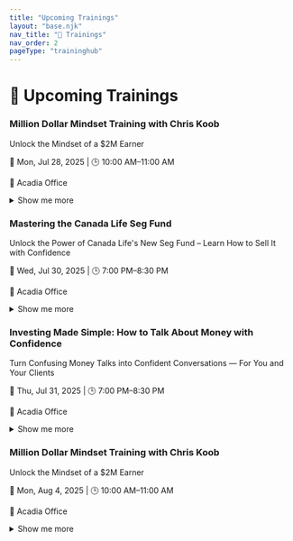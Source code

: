 ```yaml
---
title: "Upcoming Trainings"
layout: "base.njk"
nav_title: "📅 Trainings"
nav_order: 2
pageType: "traininghub"
---
```

# 📅 Upcoming Trainings

<div class="grid sm:grid-cols-1 md:grid-cols-2 lg:grid-cols-2 gap-6">
<div class="searchable border border-gray-200 rounded-lg bg-white shadow-sm p-4 mb-6">
  <h3 class="text-lg font-semibold text-gray-500 mb-1">Million Dollar Mindset Training with Chris Koob</h3>
  <p class="text-sm text-gray-700 italic mb-2">Unlock the Mindset of a $2M Earner</p>
  <p class="text-sm text-gray-600">📅 Mon, Jul 28, 2025 | 🕒 10:00 AM–11:00 AM</p>
  <p class="text-sm text-gray-600">📍 Acadia Office</p>
  <details class="mt-2">
    <summary class="text-blue-600 cursor-pointer">Show me more</summary>
    <div class="mt-2 text-sm space-y-2">
      <p><strong>About this:</strong> Join us for an in-person mindset session with Chris Koob, one of the top leaders in the business. This is your chance to hear firsthand how a $2M earner thinks, builds, and leads.</p>
      <p><strong>Benefits:</strong> Learn the mental strategies and leadership principles that drive massive team growth and success.</p>
      <p><strong>Learn:</strong> Discover the mindset that drives million-dollar results, Learn how to build and lead a winning team culture, Apply proven leadership habits from top earners</p>
      <p><strong>Why It Matters:</strong> If someone else can do it, so can you — but only if you learn to think like they do.</p>
      <p><strong>CTA:</strong> Show up early and come ready to absorb what it really takes to level up.</p>
      <p><strong>Tags:</strong> Mindset, Inspiration, Leadership</p>
      <p><strong>Team SMS:</strong><br><code>Don’t miss today’s mindset session with Chris Koob — a $2M earner with a massive team. Be in the room. 10AM sharp at Acadia Office!</code></p>
      <p><strong>Client SMS:</strong><br><code>Hey! We’re having a top industry leader, Chris Koob, speak in our office today. Come check out how we help people grow — it's worth seeing.</code></p>
      <p><strong>Social:</strong><br><code>Today's the day! $2M earner Chris Koob is speaking live at Acadia Office. If you're serious about growth, get in the room. Mindset training starts at 10AM — come ready to level up. #Leadership #TeamGrowth #MindsetMonday</code></p>
    </div>
  </details>
</div>
<div class="searchable border border-gray-200 rounded-lg bg-white shadow-sm p-4 mb-6">
  <h3 class="text-lg font-semibold text-gray-500 mb-1">Mastering the Canada Life Seg Fund</h3>
  <p class="text-sm text-gray-700 italic mb-2">Unlock the Power of Canada Life's New Seg Fund – Learn How to Sell It with Confidence</p>
  <p class="text-sm text-gray-600">📅 Wed, Jul 30, 2025 | 🕒 7:00 PM–8:30 PM</p>
  <p class="text-sm text-gray-600">📍 Acadia Office</p>
  <details class="mt-2">
    <summary class="text-blue-600 cursor-pointer">Show me more</summary>
    <div class="mt-2 text-sm space-y-2">
      <p><strong>About this:</strong> Join us in person at the Acadia Office for a deep dive into Canada Life’s new Segregated Fund product. Whether you're new or experienced, this training will help you build confidence, sharpen your sales skills, and duplicate success with your team.</p>
      <p><strong>Benefits:</strong> Learn how the new Canada Life Seg fund product works, how to present it to clients effectively, and how to use it as a strategic tool to grow your business.</p>
      <p><strong>Learn:</strong> Understand key features and selling points of the new Canada Life Seg Fund, Master appointment-setting skills with scripts and objection handling, Learn to teach and duplicate the strategy with your team for faster growth</p>
      <p><strong>Why It Matters:</strong> Confidence comes from clarity — and this session delivers both.</p>
      <p><strong>CTA:</strong> Show up early, take notes, and bring a teammate ready to grow.</p>
      <p><strong>Tags:</strong> investment, sales, inperson</p>
      <p><strong>Team SMS:</strong><br><code>Team — big in-person training this Wed 7PM at Acadia. Learn how to sell the new Canada Life Seg Fund + appointment-setting tips. Show up early + ready!</code></p>
      <p><strong>Client SMS:</strong><br><code>Hey! Want to see how we help families invest smarter using Canada Life’s newest strategy? I’ll be at an in-person session this Wed at 7PM. Come check it out at the Acadia office!</code></p>
      <p><strong>Social:</strong><br><code>📣 In-person training this Wed @ Acadia Office! Learn how to sell Canada Life's NEW Seg Fund + sharpen your appointment-setting skills. Confidence = clarity = growth. Show up early & bring your team! 💼🔥</code></p>
    </div>
  </details>
</div>
<div class="searchable border border-gray-200 rounded-lg bg-white shadow-sm p-4 mb-6">
  <h3 class="text-lg font-semibold text-gray-500 mb-1">Investing Made Simple: How to Talk About Money with Confidence</h3>
  <p class="text-sm text-gray-700 italic mb-2">Turn Confusing Money Talks into Confident Conversations — For You and Your Clients</p>
  <p class="text-sm text-gray-600">📅 Thu, Jul 31, 2025 | 🕒 7:00 PM–8:30 PM</p>
  <p class="text-sm text-gray-600">📍 Acadia Office</p>
  <details class="mt-2">
    <summary class="text-blue-600 cursor-pointer">Show me more</summary>
    <div class="mt-2 text-sm space-y-2">
      <p><strong>About this:</strong> Join us for an empowering in-person session at the Acadia Office where we break down the basics of investing in a way anyone can understand. Whether you're just starting out or want to boost your confidence in client conversations, this session is your next step forward.</p>
      <p><strong>Benefits:</strong> You'll learn how to talk about investing without jargon, simplify complex ideas for clients, and confidently attract more business and teammates through clear, empowering conversations.</p>
      <p><strong>Learn:</strong> Learn simple ways to explain investing using everyday language, Understand key topics like compounding, diversification, and emotional investing, Gain tools to build trust with clients and empower your team to do the same</p>
      <p><strong>Why It Matters:</strong> Confidence grows when you understand what you're sharing — and your clients will feel it too.</p>
      <p><strong>CTA:</strong> Arrive early, bring a notebook, and invite someone who needs to hear this message.</p>
      <p><strong>Tags:</strong> investment, confidence, inperson</p>
      <p><strong>Team SMS:</strong><br><code>This Friday 7PM @ Acadia — in-person training on how to make investing simple to explain. Great for building confidence with clients + duplicating with your team. Don’t miss it!</code></p>
      <p><strong>Client SMS:</strong><br><code>Hey! We’re hosting a live investing workshop this Friday at 7PM at our Acadia office — it’s all about making investing easy to understand and talk about. You’ll love it!</code></p>
      <p><strong>Social:</strong><br><code>💡 Want to make investing easier to talk about — with clients or your team? Join us in person this Friday @ 7PM (Acadia Office) for a hands-on session that simplifies money talk and helps you close with confidence. Bring a friend or teammate! 💼📈</code></p>
    </div>
  </details>
</div>
<div class="searchable border border-gray-200 rounded-lg bg-white shadow-sm p-4 mb-6">
  <h3 class="text-lg font-semibold text-gray-500 mb-1">Million Dollar Mindset Training with Chris Koob</h3>
  <p class="text-sm text-gray-700 italic mb-2">Unlock the Mindset of a $2M Earner</p>
  <p class="text-sm text-gray-600">📅 Mon, Aug 4, 2025 | 🕒 10:00 AM–11:00 AM</p>
  <p class="text-sm text-gray-600">📍 Acadia Office</p>
  <details class="mt-2">
    <summary class="text-blue-600 cursor-pointer">Show me more</summary>
    <div class="mt-2 text-sm space-y-2">
      <p><strong>About this:</strong> Join us for an in-person mindset session with Chris Koob, one of the top leaders in the business. This is your chance to hear firsthand how a $2M earner thinks, builds, and leads.</p>
      <p><strong>Benefits:</strong> Learn the mental strategies and leadership principles that drive massive team growth and success.</p>
      <p><strong>Learn:</strong> Discover the mindset that drives million-dollar results, Learn how to build and lead a winning team culture, Apply proven leadership habits from top earners</p>
      <p><strong>Why It Matters:</strong> If someone else can do it, so can you — but only if you learn to think like they do.</p>
      <p><strong>CTA:</strong> Show up early and come ready to absorb what it really takes to level up.</p>
      <p><strong>Tags:</strong> Mindset, Inspiration, Leadership</p>
      <p><strong>Team SMS:</strong><br><code>Don’t miss today’s mindset session with Chris Koob — a $2M earner with a massive team. Be in the room. 10AM sharp at Acadia Office!</code></p>
      <p><strong>Client SMS:</strong><br><code>Hey! We’re having a top industry leader, Chris Koob, speak in our office today. Come check out how we help people grow — it's worth seeing.</code></p>
      <p><strong>Social:</strong><br><code>Today's the day! $2M earner Chris Koob is speaking live at Acadia Office. If you're serious about growth, get in the room. Mindset training starts at 10AM — come ready to level up. #Leadership #TeamGrowth #MindsetMonday</code></p>
    </div>
  </details>
</div>
</div>